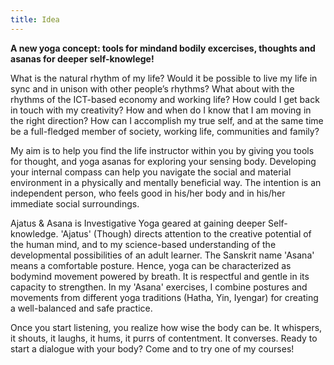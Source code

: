 ```yaml
---
title: Idea
---
```

__A new yoga concept: tools for mindand bodily excercises, thoughts and asanas for deeper self-knowlege!__

What is the natural rhythm of my life? Would it be possible to live my life in sync
and in unison with other people’s rhythms? What about with the rhythms of the
ICT-based economy and working life? How could I get back in touch with
my creativity? How and when do I know that I am moving in the right
direction? How can I accomplish my true self, and at the same time be
a full-fledged member of society, working life, communities and family? 

My aim is to help you find the life instructor within you by giving you
tools for thought, and yoga asanas for exploring your sensing
body. Developing your internal compass can help you navigate the
social and material environment in a physically and mentally
beneficial way. The intention is an independent person, who feels good in
his/her body and in his/her immediate social surroundings. 

Ajatus & Asana is Investigative Yoga geared at gaining deeper Self-knowledge. 'Ajatus' (Though) directs attention to the creative potential of the human mind, and to my science-based understanding of the developmental possibilities of an adult learner. The Sanskrit name 'Asana' means a comfortable posture. Hence, yoga can be characterized as bodymind movement powered by breath. It is respectful and gentle in its capacity to strengthen. In my 'Asana' exercises, I combine postures and movements from different yoga traditions (Hatha, Yin, Iyengar) for creating a well-balanced and safe practice.

Once you start listening, you realize how wise the body can be. It whispers, it shouts, it laughs, it hums, it purrs of contentment. It converses. Ready to start a dialogue with your body? Come and to try one of my courses!
